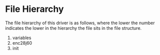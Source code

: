 # File Hierarchy
The file hierarchy of this driver is as follows, where the lower the number indicates the lower in the hierarchy the
file sits in the file structure.

1. variables
1. enc28j60
1. init
